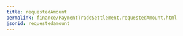 ```yaml
---
title: requestedAmount
permalink: finance/PaymentTradeSettlement.requestedAmount.html
jsonid: requestedamount
---
```

